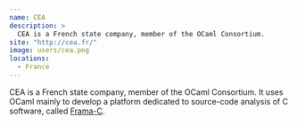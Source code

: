```yaml
---
name: CEA
description: > 
  CEA is a French state company, member of the OCaml Consortium.
site: "http://cea.fr/"
image: users/cea.png
locations: 
  - France
---
```


CEA is a French state company, member of the OCaml Consortium. It uses OCaml mainly to develop a platform dedicated to source-code analysis of C software, called [Frama-C](http://frama-c.com).

